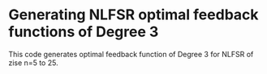 # Generating NLFSR optimal feedback functions of Degree 3

This code generates optimal feedback function of Degree 3 for NLFSR of zise n=5 to 25. 
